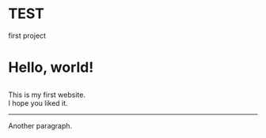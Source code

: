 # TEST
first project 
<head>
		<title>Hello, world!</title>
	</head>
<body>
	<h1> Hello, world!</h1>
	<h2></h2>
	<h3></h3>
	<h4></h4>  
	<p>This is my first website.<br/> I hope you liked it.</p>  
	<hr />
	<p>Another paragraph.</p>
</body>
